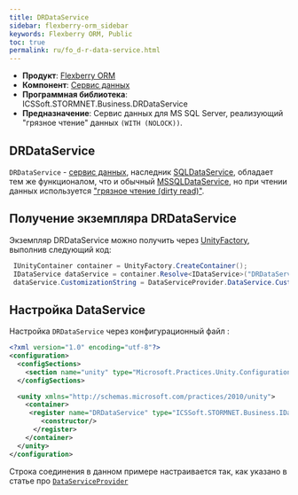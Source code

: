 ```yaml
---
title: DRDataService
sidebar: flexberry-orm_sidebar
keywords: Flexberry ORM, Public
toc: true
permalink: ru/fo_d-r-data-service.html
---
```

* **Продукт**: [Flexberry ORM](fo_flexberry-o-r-m.html)
* **Компонент**: [Сервис данных](fo_data-service.html)
* **Программная библиотека**: ICSSoft.STORMNET.Business.DRDataService
* **Предназначение**: Сервис данных для MS SQL Server, реализующий "грязное чтение" данных `(WITH (NOLOCK))`.

## DRDataService
`DRDataService` - [сервис данных](fo_data-service.html), наследник [SQLDataService](fo_s-q-l-data-service.html), обладает тем же функционалом, что и обычный [MSSQLDataService](fo_m-s-s-q-l-data-service.html), но при чтении данных используется ["грязное чтение (dirty read)"](http://msdn.microsoft.com/ru-ru/library/ms173763.aspx).

## Получение экземпляра DRDataService
Экземпляр DRDataService можно получить через [UnityFactory](fo_unity-factory.html), выполнив следующий код:

```cs
 IUnityContainer container = UnityFactory.CreateContainer();
 IDataService dataService = container.Resolve<IDataService>("DRDataService");
 dataService.CustomizationString = DataServiceProvider.DataService.CustomizationString;
```

## Настройка DataService

Настройка `DRDataService` через конфигурационный файл :

```xml
<?xml version="1.0" encoding="utf-8"?>
<configuration>
  <configSections>
    <section name="unity" type="Microsoft.Practices.Unity.Configuration.UnityConfigurationSection, Microsoft.Practices.Unity.Configuration"/>
  </configSections>

  <unity xmlns="http://schemas.microsoft.com/practices/2010/unity">
    <container>
     <register name="DRDataService" type="ICSSoft.STORMNET.Business.IDataService, ICSSoft.STORMNET.Business" mapTo="ICSSoft.STORMNET.Business.DRDataService, ICSSoft.STORMNET.Business.DRDataService">
        <constructor/>
      </register>
    </container>
  </unity>
</configuration>
```

Строка соединения в данном примере настраивается так, как указано в статье про [`DataServiceProvider`](fo_data-service-provider-data-service.html)
